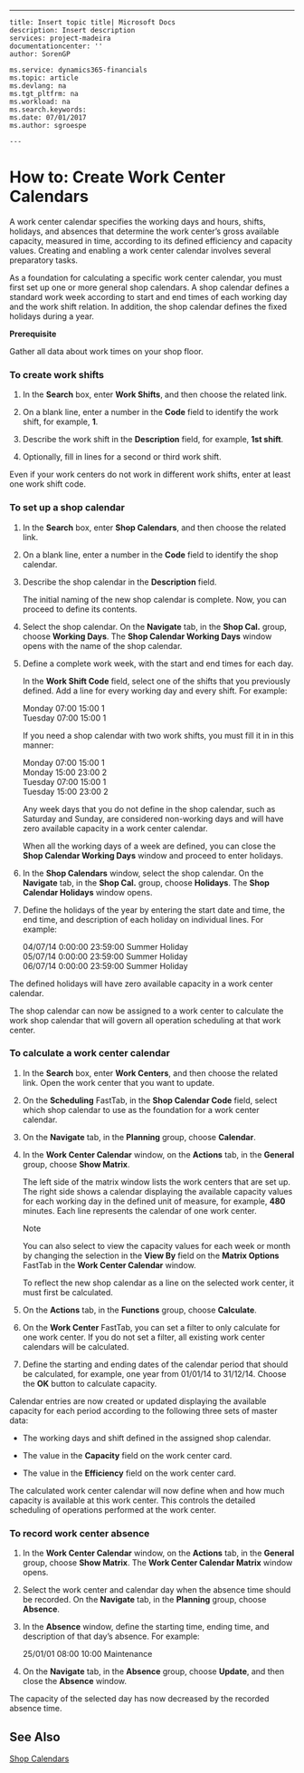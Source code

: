 ---
    title: Insert topic title| Microsoft Docs
    description: Insert description
    services: project-madeira
    documentationcenter: ''
    author: SorenGP

    ms.service: dynamics365-financials
    ms.topic: article
    ms.devlang: na
    ms.tgt_pltfrm: na
    ms.workload: na
    ms.search.keywords:
    ms.date: 07/01/2017
    ms.author: sgroespe

    ---
# How to: Create Work Center Calendars
A work center calendar specifies the working days and hours, shifts, holidays, and absences that determine the work center’s gross available capacity, measured in time, according to its defined efficiency and capacity values. Creating and enabling a work center calendar involves several preparatory tasks.  
  
 As a foundation for calculating a specific work center calendar, you must first set up one or more general shop calendars. A shop calendar defines a standard work week according to start and end times of each working day and the work shift relation. In addition, the shop calendar defines the fixed holidays during a year.  
  
 **Prerequisite**  
  
 Gather all data about work times on your shop floor.  
  
### To create work shifts  
  
1.  In the **Search** box, enter **Work Shifts**, and then choose the related link.  
  
2.  On a blank line, enter a number in the **Code** field to identify the work shift, for example, **1**.  
  
3.  Describe the work shift in the **Description** field, for example, **1st shift**.  
  
4.  Optionally, fill in lines for a second or third work shift.  
  
 Even if your work centers do not work in different work shifts, enter at least one work shift code.  
  
### To set up a shop calendar  
  
1.  In the **Search** box, enter **Shop Calendars**, and then choose the related link.  
  
2.  On a blank line, enter a number in the **Code** field to identify the shop calendar.  
  
3.  Describe the shop calendar in the **Description** field.  
  
     The initial naming of the new shop calendar is complete. Now, you can proceed to define its contents.  
  
4.  Select the shop calendar. On the **Navigate** tab, in the  **Shop Cal.** group, choose **Working Days**. The **Shop Calendar Working Days** window opens with the name of the shop calendar.  
  
5.  Define a complete work week, with the start and end times for each day.  
  
     In the **Work Shift Code** field, select one of the shifts that you previously defined. Add a line for every working day and every shift. For example:  
  
     Monday  07:00 15:00 1   
    Tuesday 07:00 15:00 1  
  
     If you need a shop calendar with two work shifts, you must fill it in in this manner:  
  
     Monday 07:00 15:00 1   
    Monday 15:00 23:00 2  
    Tuesday 07:00 15:00 1  
    Tuesday 15:00 23:00 2  
  
     Any week days that you do not define in the shop calendar, such as Saturday and Sunday, are considered non-working days and will have zero available capacity in a work center calendar.  
  
     When all the working days of a week are defined, you can close the **Shop Calendar Working Days** window and proceed to enter holidays.  
  
6.  In the **Shop Calendars** window, select the shop calendar. On the **Navigate** tab, in the **Shop Cal.** group, choose **Holidays**. The **Shop Calendar Holidays** window opens.  
  
7.  Define the holidays of the year by entering the start date and time, the end time, and description of each holiday on individual lines. For example:  
  
     04\/07\/14 0:00:00 23:59:00 Summer Holiday  
    05\/07\/14 0:00:00 23:59:00 Summer Holiday  
    06\/07\/14 0:00:00 23:59:00 Summer Holiday  
  
 The defined holidays will have zero available capacity in a work center calendar.  
  
 The shop calendar can now be assigned to a work center to calculate the work shop calendar that will govern all operation scheduling at that work center.  
  
### To calculate a work center calendar  
  
1.  In the **Search** box, enter **Work Centers**, and then choose the related link. Open the work center that you want to update.  
  
2.  On the **Scheduling** FastTab, in the **Shop Calendar Code** field, select which shop calendar to use as the foundation for a work center calendar.  
  
3.  On the **Navigate** tab, in the **Planning** group, choose **Calendar**.  
  
4.  In the **Work Center Calendar** window, on the **Actions** tab, in the **General** group, choose **Show Matrix**.  
  
     The left side of the matrix window lists the work centers that are set up. The right side shows a calendar displaying the available capacity values for each working day in the defined unit of measure, for example, **480** minutes. Each line represents the calendar of one work center.  
  
    > [!NOTE]  
    >  You can also select to view the capacity values for each week or month by changing the selection in the **View By** field on the **Matrix Options** FastTab in the **Work Center Calendar** window.  
  
     To reflect the new shop calendar as a line on the selected work center, it must first be calculated.  
  
5.  On the **Actions** tab, in the **Functions** group, choose **Calculate**.  
  
6.  On the **Work Center** FastTab, you can set a filter to only calculate for one work center. If you do not set a filter, all existing work center calendars will be calculated.  
  
7.  Define the starting and ending dates of the calendar period that should be calculated, for example, one year from 01\/01\/14 to 31\/12\/14. Choose the **OK** button to calculate capacity.  
  
 Calendar entries are now created or updated displaying the available capacity for each period according to the following three sets of master data:  
  
-   The working days and shift defined in the assigned shop calendar.  
  
-   The value in the **Capacity** field on the work center card.  
  
-   The value in the **Efficiency** field on the work center card.  
  
 The calculated work center calendar will now define when and how much capacity is available at this work center. This controls the detailed scheduling of operations performed at the work center.  
  
### To record work center absence  
  
1.  In the **Work Center Calendar** window, on the **Actions** tab, in the **General** group, choose **Show Matrix**. The **Work Center Calendar Matrix** window opens.  
  
2.  Select the work center and calendar day when the absence time should be recorded. On the **Navigate** tab, in the **Planning** group, choose **Absence**.  
  
3.  In the **Absence** window, define the starting time, ending time, and description of that day’s absence. For example:  
  
     25\/01\/01 08:00 10:00 Maintenance  
  
4.  On the **Navigate** tab, in the **Absence** group, choose **Update**, and then close the **Absence** window.  
  
 The capacity of the selected day has now decreased by the recorded absence time.  
  
## See Also  
 [Shop Calendars](../OperationsPlanning/shop-calendars.md)